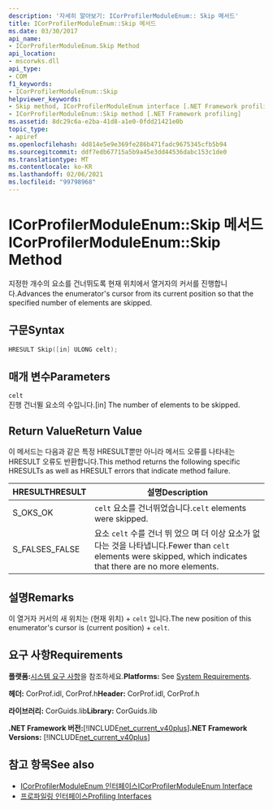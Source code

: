 ```yaml
---
description: '자세히 알아보기: ICorProfilerModuleEnum:: Skip 메서드'
title: ICorProfilerModuleEnum::Skip 메서드
ms.date: 03/30/2017
api_name:
- ICorProfilerModuleEnum.Skip Method
api_location:
- mscorwks.dll
api_type:
- COM
f1_keywords:
- ICorProfilerModuleEnum::Skip
helpviewer_keywords:
- Skip method, ICorProfilerModuleEnum interface [.NET Framework profiling]
- ICorProfilerModuleEnum::Skip method [.NET Framework profiling]
ms.assetid: 8dc29c6a-e2ba-41d8-a1e0-0fdd21421e0b
topic_type:
- apiref
ms.openlocfilehash: 4d814e5e9e369fe286b471fadc9675345cfb5b94
ms.sourcegitcommit: ddf7edb67715a5b9a45e3dd44536dabc153c1de0
ms.translationtype: MT
ms.contentlocale: ko-KR
ms.lasthandoff: 02/06/2021
ms.locfileid: "99798968"
---
```

# <a name="icorprofilermoduleenumskip-method"></a><span data-ttu-id="2d964-103">ICorProfilerModuleEnum::Skip 메서드</span><span class="sxs-lookup"><span data-stu-id="2d964-103">ICorProfilerModuleEnum::Skip Method</span></span>

<span data-ttu-id="2d964-104">지정한 개수의 요소를 건너뛰도록 현재 위치에서 열거자의 커서를 진행합니다.</span><span class="sxs-lookup"><span data-stu-id="2d964-104">Advances the enumerator's cursor from its current position so that the specified number of elements are skipped.</span></span>  
  
## <a name="syntax"></a><span data-ttu-id="2d964-105">구문</span><span class="sxs-lookup"><span data-stu-id="2d964-105">Syntax</span></span>  
  
```cpp  
HRESULT Skip([in] ULONG celt);  
```  
  
## <a name="parameters"></a><span data-ttu-id="2d964-106">매개 변수</span><span class="sxs-lookup"><span data-stu-id="2d964-106">Parameters</span></span>  

 `celt`  
 <span data-ttu-id="2d964-107">진행 건너뛸 요소의 수입니다.</span><span class="sxs-lookup"><span data-stu-id="2d964-107">[in] The number of elements to be skipped.</span></span>  
  
## <a name="return-value"></a><span data-ttu-id="2d964-108">Return Value</span><span class="sxs-lookup"><span data-stu-id="2d964-108">Return Value</span></span>  

 <span data-ttu-id="2d964-109">이 메서드는 다음과 같은 특정 HRESULT뿐만 아니라 메서드 오류를 나타내는 HRESULT 오류도 반환합니다.</span><span class="sxs-lookup"><span data-stu-id="2d964-109">This method returns the following specific HRESULTs as well as HRESULT errors that indicate method failure.</span></span>  
  
|<span data-ttu-id="2d964-110">HRESULT</span><span class="sxs-lookup"><span data-stu-id="2d964-110">HRESULT</span></span>|<span data-ttu-id="2d964-111">설명</span><span class="sxs-lookup"><span data-stu-id="2d964-111">Description</span></span>|  
|-------------|-----------------|  
|<span data-ttu-id="2d964-112">S_OK</span><span class="sxs-lookup"><span data-stu-id="2d964-112">S_OK</span></span>|<span data-ttu-id="2d964-113">`celt` 요소를 건너뛰었습니다.</span><span class="sxs-lookup"><span data-stu-id="2d964-113">`celt` elements were skipped.</span></span>|  
|<span data-ttu-id="2d964-114">S_FALSE</span><span class="sxs-lookup"><span data-stu-id="2d964-114">S_FALSE</span></span>|<span data-ttu-id="2d964-115">요소 `celt` 수를 건너 뛰 었으 며 더 이상 요소가 없다는 것을 나타냅니다.</span><span class="sxs-lookup"><span data-stu-id="2d964-115">Fewer than `celt` elements were skipped, which indicates that there are no more elements.</span></span>|  
  
## <a name="remarks"></a><span data-ttu-id="2d964-116">설명</span><span class="sxs-lookup"><span data-stu-id="2d964-116">Remarks</span></span>  

 <span data-ttu-id="2d964-117">이 열거자 커서의 새 위치는 (현재 위치) + `celt` 입니다.</span><span class="sxs-lookup"><span data-stu-id="2d964-117">The new position of this enumerator's cursor is (current position) + `celt`.</span></span>  
  
## <a name="requirements"></a><span data-ttu-id="2d964-118">요구 사항</span><span class="sxs-lookup"><span data-stu-id="2d964-118">Requirements</span></span>  

 <span data-ttu-id="2d964-119">**플랫폼:**[시스템 요구 사항](../../get-started/system-requirements.md)을 참조하세요.</span><span class="sxs-lookup"><span data-stu-id="2d964-119">**Platforms:** See [System Requirements](../../get-started/system-requirements.md).</span></span>  
  
 <span data-ttu-id="2d964-120">**헤더:** CorProf.idl, CorProf.h</span><span class="sxs-lookup"><span data-stu-id="2d964-120">**Header:** CorProf.idl, CorProf.h</span></span>  
  
 <span data-ttu-id="2d964-121">**라이브러리:** CorGuids.lib</span><span class="sxs-lookup"><span data-stu-id="2d964-121">**Library:** CorGuids.lib</span></span>  
  
 <span data-ttu-id="2d964-122">**.NET Framework 버전:**[!INCLUDE[net_current_v40plus](../../../../includes/net-current-v40plus-md.md)]</span><span class="sxs-lookup"><span data-stu-id="2d964-122">**.NET Framework Versions:** [!INCLUDE[net_current_v40plus](../../../../includes/net-current-v40plus-md.md)]</span></span>  
  
## <a name="see-also"></a><span data-ttu-id="2d964-123">참고 항목</span><span class="sxs-lookup"><span data-stu-id="2d964-123">See also</span></span>

- [<span data-ttu-id="2d964-124">ICorProfilerModuleEnum 인터페이스</span><span class="sxs-lookup"><span data-stu-id="2d964-124">ICorProfilerModuleEnum Interface</span></span>](icorprofilermoduleenum-interface.md)
- [<span data-ttu-id="2d964-125">프로파일링 인터페이스</span><span class="sxs-lookup"><span data-stu-id="2d964-125">Profiling Interfaces</span></span>](profiling-interfaces.md)
